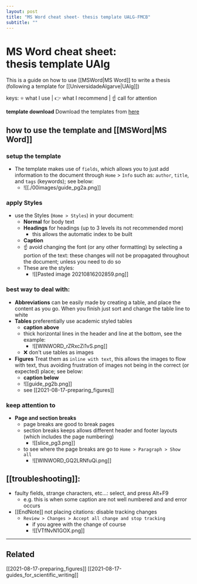 ```yaml
---
layout: post
title: "MS Word cheat sheet- thesis template UALG-FMCB"
subtitle: ""
---
```

# MS Word cheat sheet: thesis template UAlg
This is a guide on how to use [[MSWord|MS Word]] to write a thesis (following a template for [[UniversidadeAlgarve|UAlg]])

keys: ⭐ what I use | 👉 what I recommend | ☝ call for attention

**template download**
Download the templates from [here]() 
 
## how to use the template and [[MSWord|MS Word]]
### setup the template 
- The template makes use of `fields`, which allows you to just add information to the document through `Home` > `Info` such as: `author`, `title`, and `tags` (keywords); see below:
	- ![[./00images/guide_pg2a.png]]
### apply Styles
- use the Styles (`Home > Styles`) in your document: 
	- **Normal** for body text
	- **Headings** for headings (up to 3 levels its not recommended more)
		- this allows the automatic index to be built
	- **Caption**
	- ☝ avoid changing the font (or any other formatting) by selecting a portion of the text: these changes will not be propagated throughout the document; unless you need to do so
	- These are the styles:
		- ![[Pasted image 20210816202859.png]]
### best way to deal with:
- **Abbreviations** can be easily made by creating a table, and place the content as you go. When you finish just sort and change the table line to white
- **Tables** preferentially use academic styled tables
	- **caption above**
	- thick horizontal lines in the header and line at the bottom, see the example:
		- ![[WINWORD_rZRxcZi1vS.png]]
	- ❌ don't use tables as images
- **Figures** Treat them as `inline with text`, this allows the images to flow with text, thus avoiding frustration of images not being in the correct (or expected) place; see below:
	- **caption below**
	- ![[guide_pg2b.png]]
	- see [[2021-08-17-preparing_figures]]
### keep attention to
- **Page and section breaks**
	- page breaks are good to break pages
	- section breaks keeps allows different header and footer layouts (which includes the page numbering)
		- ![[slice_pg3.png]]
	- to see where the page breaks are go to `Home > Paragraph > Show all` 
		- ![[WINWORD_GQ2LRNfuQi.png]]
## [[troubleshooting]]:
- faulty fields, strange characters, etc...: select, and press Alt+F9
	- e.g. this is when some caption are not well numbered and and error occurs
- [[EndNote]] not placing citations: disable tracking changes
	- `Review > Changes > Accept all change and stop tracking`
		- if you agree with the change of course
		- ![[VTfNvN1GOX.png]]



-------------
 
## Related
[[2021-08-17-preparing_figures]] [[2021-08-17-guides_for_scientific_writing]]
